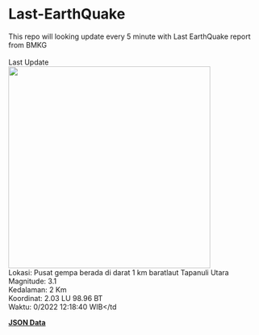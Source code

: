 # Last-EarthQuake
This repo will looking update every 5 minute with Last EarthQuake report from BMKG
<br>
<br>
Last Update
<br>
<img src="https://ews.bmkg.go.id/TEWS/data/20221003121840.mmi.jpg" width="400"/>
<br>
Lokasi: Pusat gempa berada di darat 1 km baratlaut Tapanuli Utara <br>
Magnitude: 3.1 <br>
Kedalaman: 2 Km <br>
Koordinat: 2.03 LU 98.96 BT <br>
Waktu: 0/2022 12:18:40 WIB</td <br>

<a href="./data/data.json">**JSON Data**</a>
